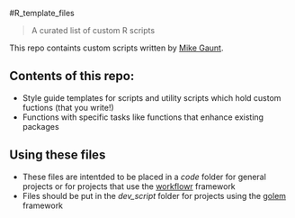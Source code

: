 #R_template_files
> A curated list of custom R scripts

This repo containts custom scripts written by [Mike Gaunt](https://github.com/michaelgaunt404). 

## Contents of this repo:

- Style guide templates for scripts and utility scripts which hold custom fuctions (that you write!)
- Functions with specific tasks like functions that enhance existing packages


## Using these files

- These files are intentded to be placed in a *code* folder for general projects or for projects that use the [workflowr](https://github.com/jdblischak/workflowr) framework
- Files should be put in the *dev_script* folder for projects using the [golem](https://github.com/ThinkR-open/golem) framework
